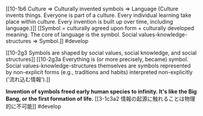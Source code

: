 [[10-1b6 Culture ⇒ Culturally invented symbols ⇒ Language (Culture invents things. Everyone is part of a culture. Every individual learning take place within culture. Every invention is built up over time, including language.)]]
[[Symbol = culturally agreed upon form + culturally developed meaning. The core of language is the symbol. Social values-knowledge-structures ⇒ Symbol.]]
#develop 

[[10-2g3 Symbols are shaped by social values, social knowledge, and social structures]]
[[10-2g3a Everything is (or more precisely, became) symbol. Social values-knowledge-structures themselves are symbols represented by non-explicit forms (e.g., traditions and habits) interpreted non-explicitly ('流れ込む情報').]]

**Invention of symbols freed early human species to infinity. It's like the Big Bang, or the first formation of life.** 
[[3-1c3a2 情報の起源に触れることは物理的に不可能]]
#develop 